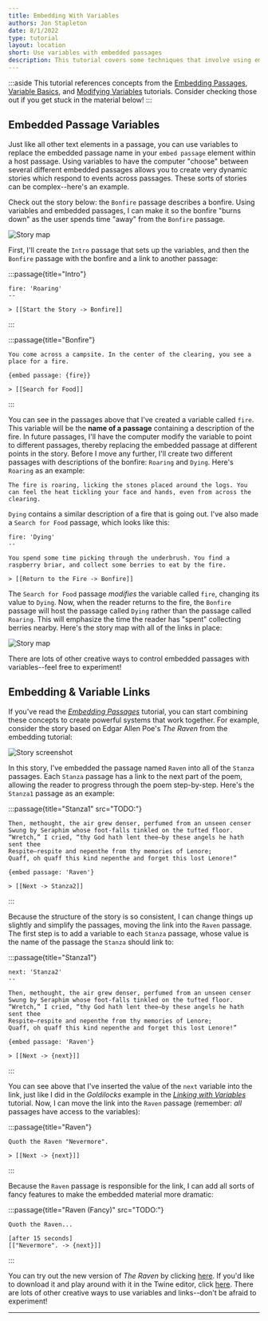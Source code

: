 ```yaml
---
title: Embedding With Variables
authors: Jon Stapleton
date: 8/1/2022
type: tutorial
layout: location
short: Use variables with embedded passages
description: This tutorial covers some techniques that involve using embedded passages in conjunction with variables to create story systems. Embedding & variables are powerful tools for organizing your stories, allowing you to group related features together into passages and re-use those passages across your story. This tutorial covers two techniques; using variable links in embedded passages, and using variables to control which passage the host passage embeds.
---
```


:::aside
This tutorial references concepts from the [Embedding Passages](/locations/embedding-passages), [Variable Basics](/locations/variable-basics), and [Modifying Variables](/locations/modify-variables) tutorials. Consider checking those out if you get stuck in the material below!
:::

## Embedded Passage Variables

Just like all other text elements in a passage, you can use variables to replace the embedded passage name in your `embed passage` element within a host passage. Using variables to have the computer "choose" between several different embedded passages allows you to create very dynamic stories which respond to events across passages. These sorts of stories can be complex--here's an example.

Check out the story below: the `Bonfire` passage describes a bonfire. Using variables and embedded passages, I can make it so the bonfire "burns down" as the user spends time "away" from the `Bonfire` passage.

![Story map](TODO:)

First, I'll create the `Intro` passage that sets up the variables, and then the `Bonfire` passage with the bonfire and a link to another passage:

:::passage{title="Intro"}
```
fire: 'Roaring'
--

> [[Start the Story -> Bonfire]]
```
:::

:::passage{title="Bonfire"}
```
You come across a campsite. In the center of the clearing, you see a place for a fire.

{embed passage: {fire}}

> [[Search for Food]]
```
:::

You can see in the passages above that I've created a variable called `fire`. This variable will be the **name of a passage** containing a description of the fire. In future passages, I'll have the computer modify the variable to point to different passages, thereby replacing the embedded passage at different points in the story. Before I move any further, I'll create two different passages with descriptions of the bonfire: `Roaring` and `Dying`. Here's `Roaring` as an example:

```
The fire is roaring, licking the stones placed around the logs. You can feel the heat tickling your face and hands, even from across the clearing.
```

`Dying` contains a similar description of a fire that is going out. I've also made a `Search for Food` passage, which looks like this:

```
fire: 'Dying'
--

You spend some time picking through the underbrush. You find a raspberry briar, and collect some berries to eat by the fire.

> [[Return to the Fire -> Bonfire]]
```

The `Search for Food` passage *modifies* the variable called `fire`, changing its value to `Dying`. Now, when the reader returns to the fire, the `Bonfire` passage will host the passage called `Dying` rather than the passage called `Roaring`. This will emphasize the time the reader has "spent" collecting berries nearby. Here's the story map with all of the links in place:

![Story map](TODO:)

There are lots of other creative ways to control embedded passages with variables--feel free to experiment!

## Embedding & Variable Links

If you've read the *[Embedding Passages](/locations/embedding-passages)* tutorial, you can start combining these concepts to create powerful systems that work together. For example, consider the story based on Edgar Allen Poe's *The Raven* from the embedding tutorial:

![Story screenshot](TODO:)

In this story, I've embedded the passage named `Raven` into all of the `Stanza` passages. Each `Stanza` passage has a link to the next part of the poem, allowing the reader to progress through the poem step-by-step. Here's the `Stanza1` passage as an example:

:::passage{title="Stanza1" src="TODO:"}
```
Then, methought, the air grew denser, perfumed from an unseen censer
Swung by Seraphim whose foot-falls tinkled on the tufted floor.
“Wretch,” I cried, “thy God hath lent thee—by these angels he hath sent thee
Respite—respite and nepenthe from thy memories of Lenore;
Quaff, oh quaff this kind nepenthe and forget this lost Lenore!”

{embed passage: 'Raven'}

> [[Next -> Stanza2]]
```
:::

Because the structure of the story is so consistent, I can change things up slightly and simplify the passages, moving the link into the `Raven` passage. The first step is to add a variable to each `Stanza` passage, whose value is the name of the passage the `Stanza` should link to:

:::passage{title="Stanza1"}
```
next: 'Stanza2'
--

Then, methought, the air grew denser, perfumed from an unseen censer
Swung by Seraphim whose foot-falls tinkled on the tufted floor.
“Wretch,” I cried, “thy God hath lent thee—by these angels he hath sent thee
Respite—respite and nepenthe from thy memories of Lenore;
Quaff, oh quaff this kind nepenthe and forget this lost Lenore!”

{embed passage: 'Raven'}

> [[Next -> {next}]]
```
:::

You can see above that I've inserted the value of the `next` variable into the link, just like I did in the *Goldilocks* example in the *[Linking with Variables](/locations/linking-with-variables)* tutorial. Now, I can move the link into the `Raven` passage (remember: *all* passages have access to the variables):

:::passage{title="Raven"}
```
Quoth the Raven "Nevermore".

> [[Next -> {next}]]
```
:::

Because the `Raven` passage is responsible for the link, I can add all sorts of fancy features to make the embedded material more dramatic:

:::passage{title="Raven (Fancy)" src="TODO:"}
```
Quoth the Raven...

[after 15 seconds]
[["Nevermore". -> {next}]]
```
:::

You can try out the new version of *The Raven* by clicking [here](TODO:). If you'd like to download it and play around with it in the Twine editor, click [here](TODO:). There are lots of other creative ways to use variables and links--don't be afraid to experiment!

---
